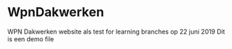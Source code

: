 # WpnDakwerken
WPN Dakwerken website
als test  for  learning branches  op  22 juni 2019
Dit is een demo file
